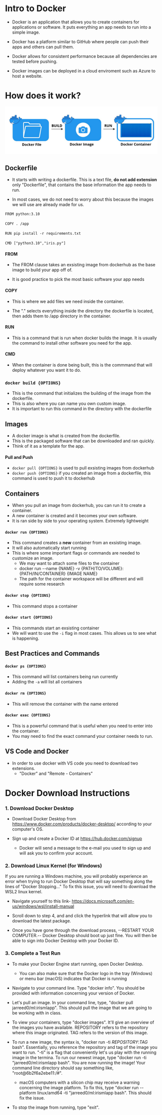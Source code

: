 # Intro to Docker
- Docker is an application that allows you to create containers for applications or software. It puts everything an app needs to run into a simple image.

- Docker has a platform similar to GitHub where people can push their apps and others can pull them.

- Docker allows for consistent performance because all dependencies are tested before pushing.

- Docker images can be deployed in a cloud enviroment such as Azure to host a website.

# How does it work?

![](res/image1.jpg)

## Dockerfile
- It starts with writing a dockerfile. This is a text file, __do not add extension__ only "Dockerfile", that contains the base information the app needs to run.

- In most cases, we do not need to worry about this because the images we will use are already made for us.

```
FROM python:3.10

COPY . /app

RUN pip install -r requirements.txt

CMD ["python3.10","iris.py"]
```

#### FROM
- The FROM clause takes an exsisting image from dockerhub as the base image to build your app off of.

- It is good practice to pick the most basic software your app needs

#### COPY
- This is where we add files we need inside the container. 

- The "." selects everything inside the directory the dockerfile is located, then adds them to /app directory in the container.

#### RUN
- This is a command that is run when docker builds the image. It is usually the command to install other software you need for the app.

#### CMD
- When the container is done being built, this is the commmand that will deploy whatever you want it to do.

### `docker build {OPTIONS}` 
- This is the command that initializes the building of the image from the dockerfile.
- This is also where you can name you own custom image.
- It is important to run this command in the directory with the dockerfile

## Images
- A docker image is what is created from the dockerfile.
- This is the packaged software that can be downloaded and ran quickly.
- Think of it as a template for the app.

#### Pull and Push
- `docker pull {OPTIONS}` is used to pull exsisting images from dockerhub
- `docker push {OPTIONS}` if you created an image from a dockerfile, this command is used to push it to dockerhub

## Containers 
- When you pull an image from dockerhub, you can run it to create a container.
- A new container is created and it becomes your own software.
- It is ran side by side to your operating system. Extremely lightweight

#### `docker run {OPTIONS}`
- This command creates a __new__ container from an exsisting image. 
- It will also automatically start running
- This is where some important flags or commands are needed to customize an image.
  - We may want to attach some files to the container
  - docker run --name {NAME} -v {PATH/TO/VOLUME}:{PATH/IN/CONTAINER} {IMAGE NAME}
  - The path for the container workspace will be different and will require some research

#### `docker stop {OPTIONS}`
- This command stops a container

#### `docker start {OPTIONS}`
- This commands start an exsisting container
- We will want to use the `-i` flag in most cases. This allows us to see what is happening.

## Best Practices and Commands

#### `docker ps {OPTIONS}`
- This command will list containers being run currently
- Adding the `-a` will list all containers 

#### `docker rm {OPTIONS}`
- This will remove the container with the name entered

#### `docker exec {OPTIONS}`
- This is a powerful command that is useful when you need to enter into the container.
- You may need to find the exact command your container needs to run.

## VS Code and Docker
- In order to use docker with VS code you need to download two extensions.
  - "Docker" and "Remote - Containers"

# Docker Download Instructions

### 1. Download Docker Desktop

- Download Docker Desktop from https://www.docker.com/products/docker-desktop/ according to your computer's OS.

- Sign up and create a Docker ID at https://hub.docker.com/signup
    - Docker will send a message to the e-mail you used to sign up and will ask you to confirm your account.

### 2. Download Linux Kernel (for Windows)

If you are running a Windows machine, you will probably experience an error when trying to run Docker Desktop that will say something along the lines of "Docker Stopping..." To fix this issue, you will need to download the WSL2 linux kernel.

- Navigate yourself to this link- https://docs.microsoft.com/en-us/windows/wsl/install-manual

- Scroll down to step 4, and and click the hyperlink that will allow you to download the latest package.

- Once you have gone through the download process, --RESTART YOUR COMPUTER.-- Docker Desktop should boot up just fine. You will then be able to sign into Docker Desktop with your Docker ID.

### 3. Complete a Test Run

- To make your Docker Engine start running, open Docker Desktop.
    - You can also make sure that the Docker logo in the tray (Windows) or menu bar (macOS) indicates that Docker is running

- Navigate to your command line. Type "docker info". You should be provided with information concerning your version of Docker.

- Let's pull an image. In your command line, type, "docker pull jarreed0/ml:irismlapp". This should pull the image that we are going to be working with in class.

- To view your containers, type "docker images". It'll give an overview of the images you have available. REPOSITORY refers to the repository where this image originated. TAG refers to the version of this image.

- To run a new image, the syntax is, "docker run -ti *REPOSITORY*:*TAG* bash". Essentially, you reference the repository and tag of the image you want to run. "-ti" is a flag that conveniently let's us play with the running image in the termina. To run our newest image, type "docker run -ti "jarreed0/ml:irismlapp bash". You are now running the image! Your command line directory should say something like, "root@6b2f6a2ebe11:/#".
    - macOS computers with a silicon chip may receive a warning concerning the image platform. To fix this, type "docker run --platform linux/amd64 -ti "jarreed0/ml:irismlapp bash". This should fix the issue.

- To stop the image from running, type "exit".
